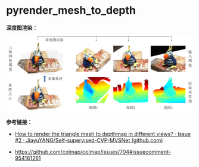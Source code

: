 # pyrender_mesh_to_depth

**深度图渲染：**

![](figs/depth_rendering_scan4.png)

**参考链接：**

+ [How to render the triangle mesh to depthmap in different views? · Issue #2 · JiayuYANG/Self-supervised-CVP-MVSNet (github.com)](https://github.com/JiayuYANG/Self-supervised-CVP-MVSNet/issues/2)

+ https://github.com/colmap/colmap/issues/704#issuecomment-954161261
